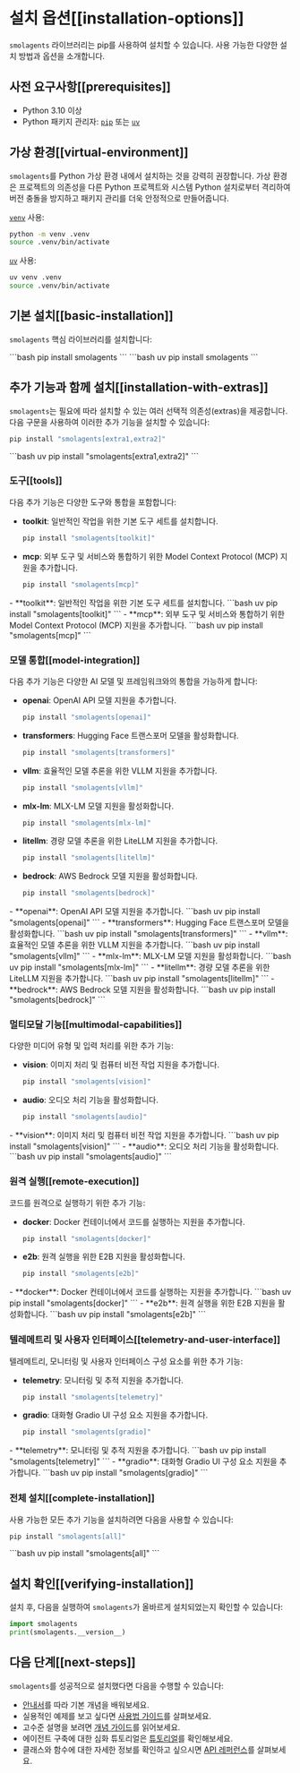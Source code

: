 # 설치 옵션[[installation-options]]

`smolagents` 라이브러리는 pip를 사용하여 설치할 수 있습니다. 사용 가능한 다양한 설치 방법과 옵션을 소개합니다.

## 사전 요구사항[[prerequisites]]
- Python 3.10 이상
- Python 패키지 관리자: [`pip`](https://pip.pypa.io/en/stable/) 또는 [`uv`](https://docs.astral.sh/uv/)

## 가상 환경[[virtual-environment]]

`smolagents`를 Python 가상 환경 내에서 설치하는 것을 강력히 권장합니다.
가상 환경은 프로젝트의 의존성을 다른 Python 프로젝트와 시스템 Python 설치로부터 격리하여
버전 충돌을 방지하고 패키지 관리를 더욱 안정적으로 만들어줍니다.

<hfoptions id="virtual-environment">
<hfoption id="venv">

[`venv`](https://docs.python.org/3/library/venv.html) 사용:

```bash
python -m venv .venv
source .venv/bin/activate
```

</hfoption>
<hfoption id="uv">

[`uv`](https://docs.astral.sh/uv/) 사용:

```bash
uv venv .venv
source .venv/bin/activate
```

</hfoption>
</hfoptions>

## 기본 설치[[basic-installation]]

`smolagents` 핵심 라이브러리를 설치합니다:

<hfoptions id="installation">
<hfoption id="pip">
```bash
pip install smolagents
```
</hfoption>
<hfoption id="uv">
```bash
uv pip install smolagents
```
</hfoption>
</hfoptions>

## 추가 기능과 함께 설치[[installation-with-extras]]

`smolagents`는 필요에 따라 설치할 수 있는 여러 선택적 의존성(extras)을 제공합니다.
다음 구문을 사용하여 이러한 추가 기능을 설치할 수 있습니다:
<hfoptions id="installation">
<hfoption id="pip">
```bash
pip install "smolagents[extra1,extra2]"
```
</hfoption>
<hfoption id="uv">
```bash
uv pip install "smolagents[extra1,extra2]"
```
</hfoption>
</hfoptions>

### 도구[[tools]]
다음 추가 기능은 다양한 도구와 통합을 포함합니다:
<hfoptions id="installation">
<hfoption id="pip">
- **toolkit**: 일반적인 작업을 위한 기본 도구 세트를 설치합니다.
  ```bash
  pip install "smolagents[toolkit]"
  ```
- **mcp**: 외부 도구 및 서비스와 통합하기 위한 Model Context Protocol (MCP) 지원을 추가합니다.
  ```bash
  pip install "smolagents[mcp]"
  ```
</hfoption>
<hfoption id="uv">
- **toolkit**: 일반적인 작업을 위한 기본 도구 세트를 설치합니다.
  ```bash
  uv pip install "smolagents[toolkit]"
  ```
- **mcp**: 외부 도구 및 서비스와 통합하기 위한 Model Context Protocol (MCP) 지원을 추가합니다.
  ```bash
  uv pip install "smolagents[mcp]"
  ```
</hfoption>
</hfoptions>

### 모델 통합[[model-integration]]
다음 추가 기능은 다양한 AI 모델 및 프레임워크와의 통합을 가능하게 합니다:
<hfoptions id="installation">
<hfoption id="pip">
- **openai**: OpenAI API 모델 지원을 추가합니다.
  ```bash
  pip install "smolagents[openai]"
  ```
- **transformers**: Hugging Face 트랜스포머 모델을 활성화합니다.
  ```bash
  pip install "smolagents[transformers]"
  ```
- **vllm**: 효율적인 모델 추론을 위한 VLLM 지원을 추가합니다.
  ```bash
  pip install "smolagents[vllm]"
  ```
- **mlx-lm**: MLX-LM 모델 지원을 활성화합니다.
  ```bash
  pip install "smolagents[mlx-lm]"
  ```
- **litellm**: 경량 모델 추론을 위한 LiteLLM 지원을 추가합니다.
  ```bash
  pip install "smolagents[litellm]"
  ```
- **bedrock**: AWS Bedrock 모델 지원을 활성화합니다.
  ```bash
  pip install "smolagents[bedrock]"
  ```
</hfoption>
<hfoption id="uv">
- **openai**: OpenAI API 모델 지원을 추가합니다.
  ```bash
  uv pip install "smolagents[openai]"
  ```
- **transformers**: Hugging Face 트랜스포머 모델을 활성화합니다.
  ```bash
  uv pip install "smolagents[transformers]"
  ```
- **vllm**: 효율적인 모델 추론을 위한 VLLM 지원을 추가합니다.
  ```bash
  uv pip install "smolagents[vllm]"
  ```
- **mlx-lm**: MLX-LM 모델 지원을 활성화합니다.
  ```bash
  uv pip install "smolagents[mlx-lm]"
  ```
- **litellm**: 경량 모델 추론을 위한 LiteLLM 지원을 추가합니다.
  ```bash
  uv pip install "smolagents[litellm]"
  ```
- **bedrock**: AWS Bedrock 모델 지원을 활성화합니다.
  ```bash
  uv pip install "smolagents[bedrock]"
  ```
</hfoption>
</hfoptions>

### 멀티모달 기능[[multimodal-capabilities]]
다양한 미디어 유형 및 입력 처리를 위한 추가 기능:
<hfoptions id="installation">
<hfoption id="pip">
- **vision**: 이미지 처리 및 컴퓨터 비전 작업 지원을 추가합니다.
  ```bash
  pip install "smolagents[vision]"
  ```
- **audio**: 오디오 처리 기능을 활성화합니다.
  ```bash
  pip install "smolagents[audio]"
  ```
</hfoption>
<hfoption id="uv">
- **vision**: 이미지 처리 및 컴퓨터 비전 작업 지원을 추가합니다.
  ```bash
  uv pip install "smolagents[vision]"
  ```
- **audio**: 오디오 처리 기능을 활성화합니다.
  ```bash
  uv pip install "smolagents[audio]"
  ```
</hfoption>
</hfoptions>

### 원격 실행[[remote-execution]]
코드를 원격으로 실행하기 위한 추가 기능:
<hfoptions id="installation">
<hfoption id="pip">
- **docker**: Docker 컨테이너에서 코드를 실행하는 지원을 추가합니다.
  ```bash
  pip install "smolagents[docker]"
  ```
- **e2b**: 원격 실행을 위한 E2B 지원을 활성화합니다.
  ```bash
  pip install "smolagents[e2b]"
  ```
</hfoption>
<hfoption id="uv">
- **docker**: Docker 컨테이너에서 코드를 실행하는 지원을 추가합니다.
  ```bash
  uv pip install "smolagents[docker]"
  ```
- **e2b**: 원격 실행을 위한 E2B 지원을 활성화합니다.
  ```bash
  uv pip install "smolagents[e2b]"
  ```
</hfoption>
</hfoptions>

### 텔레메트리 및 사용자 인터페이스[[telemetry-and-user-interface]]
텔레메트리, 모니터링 및 사용자 인터페이스 구성 요소를 위한 추가 기능:
<hfoptions id="installation">
<hfoption id="pip">
- **telemetry**: 모니터링 및 추적 지원을 추가합니다.
  ```bash
  pip install "smolagents[telemetry]"
  ```
- **gradio**: 대화형 Gradio UI 구성 요소 지원을 추가합니다.
  ```bash
  pip install "smolagents[gradio]"
  ```
</hfoption>
<hfoption id="uv">
- **telemetry**: 모니터링 및 추적 지원을 추가합니다.
  ```bash
  uv pip install "smolagents[telemetry]"
  ```
- **gradio**: 대화형 Gradio UI 구성 요소 지원을 추가합니다.
  ```bash
  uv pip install "smolagents[gradio]"
  ```
</hfoption>
</hfoptions>

### 전체 설치[[complete-installation]]
사용 가능한 모든 추가 기능을 설치하려면 다음을 사용할 수 있습니다:
<hfoptions id="installation">
<hfoption id="pip">
```bash
pip install "smolagents[all]"
```
</hfoption>
<hfoption id="uv">
```bash
uv pip install "smolagents[all]"
```
</hfoption>
</hfoptions>

## 설치 확인[[verifying-installation]]
설치 후, 다음을 실행하여 `smolagents`가 올바르게 설치되었는지 확인할 수 있습니다:
```python
import smolagents
print(smolagents.__version__)
```

## 다음 단계[[next-steps]]
`smolagents`를 성공적으로 설치했다면 다음을 수행할 수 있습니다:
- [안내서](./guided_tour)를 따라 기본 개념을 배워보세요.
- 실용적인 예제를 보고 싶다면 [사용법 가이드](./examples/text_to_sql)를 살펴보세요.
- 고수준 설명을 보려면 [개념 가이드](./conceptual_guides/intro_agents)를 읽어보세요.
- 에이전트 구축에 대한 심화 튜토리얼은 [튜토리얼](./tutorials/building_good_agents)를 확인해보세요.
- 클래스와 함수에 대한 자세한 정보를 확인하고 싶으시면 [API 레퍼런스](./reference/index)를 살펴보세요.